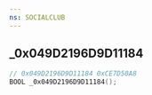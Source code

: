 ```yaml
---
ns: SOCIALCLUB
---
```

## _0x049D2196D9D11184

```c
// 0x049D2196D9D11184 0xCE7D50A8
BOOL _0x049D2196D9D11184();
```

